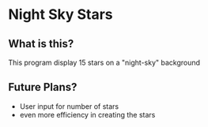 # Night Sky Stars
 ## What is this?
 This program display 15 stars on a "night-sky" background
## Future Plans?
- User input for number of stars
- even more efficiency in creating the stars

